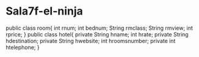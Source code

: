 # Sala7f-el-ninja
public class room{
int rnum;
int bednum;
String rmclass;
String rmview;
int rprice;
}
 public class hotel{
private String hname;
int hrate;
private String hdestination;
private String hwebsite;
int hroomsnumber;
private int htelephone;
}
